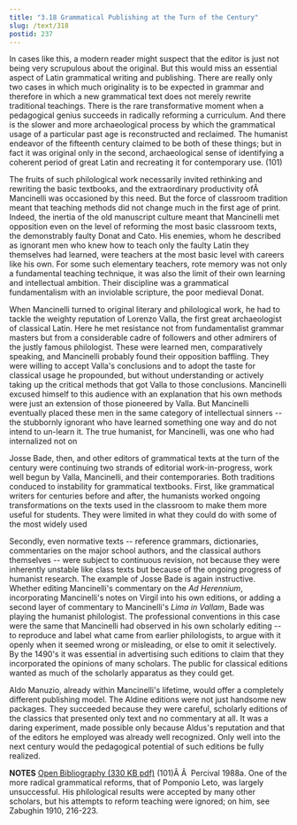 ```yaml
---
title: "3.18 Grammatical Publishing at the Turn of the Century"
slug: /text/318
postid: 237
---
```

In cases like this, a modern reader might suspect that the editor is just not being very scrupulous about the original. But this would miss an essential aspect of Latin grammatical writing and publishing. There are really only two cases in which much originality is to be expected in grammar and therefore in which a new grammatical text does not merely rewrite traditional teachings. There is the rare transformative moment when a pedagogical genius succeeds in radically reforming a curriculum. And there is the slower and more archaeological process by which the grammatical usage of a particular past age is reconstructed and reclaimed. The humanist endeavor of the fifteenth century claimed to be both of these things; but in fact it was original only in the second, archaeological sense of identifying a coherent period of great Latin and recreating it for contemporary use. (101)

The fruits of such philological work necessarily invited rethinking and rewriting the basic textbooks, and the extraordinary productivity ofÂ  Mancinelli was occasioned by this need. But the force of classroom tradition meant that teaching methods did not change much in the first age of print. Indeed, the inertia of the old manuscript culture meant that Mancinelli met opposition even on the level of reforming the most basic classroom texts, the demonstrably faulty Donat and Cato. His enemies, whom he described as ignorant men who knew how to teach only the faulty Latin they themselves had learned, were teachers at the most basic level with careers like his own. For some such elementary teachers, rote memory was not only a fundamental teaching technique, it was also the limit of their own learning and intellectual ambition. Their discipline was a grammatical fundamentalism with an inviolable scripture, the poor medieval Donat.

When Mancinelli turned to original literary and philological work, he had to tackle the weighty reputation of Lorenzo Valla, the first great archaeologist of classical Latin. Here he met resistance not from fundamentalist grammar masters but from a considerable cadre of followers and other admirers of the justly famous philologist. These were learned men, comparatively speaking, and Mancinelli probably found their opposition baffling. They were willing to accept Valla's conclusions and to adopt the taste for classical usage he propounded, but without understanding or actively taking up the critical methods that got Valla to those conclusions. Mancinelli excused himself to this audience with an explanation that his own methods were just an extension of those pioneered by Valla. But Mancinelli eventually placed these men in the same category of intellectual sinners -- the stubbornly ignorant who have learned something one way and do not intend to un-learn it. The true humanist, for Mancinelli, was one who had internalized not on

Josse Bade, then, and other editors of grammatical texts at the turn of the century were continuing two strands of editorial work-in-progress, work well begun by Valla, Mancinelli, and their contemporaries. Both traditions conduced to instability for grammatical textbooks. First, like grammatical writers for centuries before and after, the humanists worked ongoing transformations on the texts used in the classroom to make them more useful for students. They were limited in what they could do with some of the most widely used

Secondly, even normative texts -- reference grammars, dictionaries, commentaries on the major school authors, and the classical authors themselves -- were subject to continuous revision, not because they were inherently unstable like class texts but because of the ongoing progress of humanist research. The example of Josse Bade is again instructive. Whether editing Mancinelli's commentary on the <em>Ad Herennium</em>, incorporating Mancinelli's notes on Virgil into his own editions, or adding a second layer of commentary to Mancinelli's <em>Lima in Vallam</em>, Bade was playing the humanist philologist. The professional conventions in this case were the same that Mancinelli had observed in his own scholarly editing -- to reproduce and label what came from earlier philologists, to argue with it openly when it seemed wrong or misleading, or else to omit it selectively. By the 1490's it was essential in advertising such editions to claim that they incorporated the opinions of many scholars. The public for classical editions wanted as much of the scholarly apparatus as they could get.

Aldo Manuzio, already within Mancinelli's lifetime, would offer a completely different publishing model. The Aldine editions were not just handsome new packages. They succeeded because they were careful, scholarly editions of the classics that presented only text and no commentary at all. It was a daring experiment, made possible only because Aldus's reputation and that of the editors he employed was already well recognized. Only well into the next century would the pedagogical potential of such editions be fully realized.

<strong>NOTES</strong>
<a href="http://www.humanismforsale.org/bibliography.pdf" target="new">Open Bibliography (330 KB pdf)</a>
(101)Â Â  Percival 1988a. One of the more radical grammatical reforms, that of Pomponio Leto, was largely unsuccessful. His philological results were accepted by many other scholars, but his attempts to reform teaching were ignored; on him, see Zabughin 1910, 216-223.
